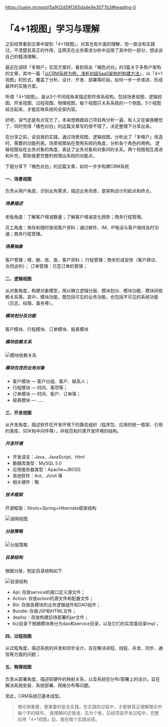 <https://juejin.im/post/5a902d59f265da4e9e3077b3#heading-0>



# 「4+1视图」学习与理解



之前经常看到文章中提到「4+1视图」，对其也有片面的理解，但一直没有实践过，不清楚其真正的作用，这两天在业务需求分析中运用了其中的一部分，想谈谈自己的粗浅理解。

最近在调研「多租户」实现方案时，看到简友「橘色对白」的3篇关于多租户架构的文章，其中一篇「[以CRM系统为例，浅析初级SaaS架构的构建方法](https://www.jianshu.com/p/dfa73524efda)」，以「4+1视图」的形式，覆盖了分析、设计、开发、部署等阶段，如何一步一步递进，形成最终的实施方案。

所谓「4+1视图」，是从5个不同视角来描述软件体系结构，包括场景视图、逻辑视图、开发视图、过程视图、物理视图，每个视图只关系系统的一个侧面，5个视图结合起来，才能反映系统的全部内容。

好吧，语气还是有点官方了，本来想根据自己项目再分析一遍，有人又在催我睡觉了，同时觉得「橘色对白」的这篇文章写的很不错了，决定整理下分享出来。

在分享之前，说说我的实践，通过场景视图、逻辑视图，分析出了「多租户」改造时，需要的功能列表。场景视图站在使用系统的角度，分析各个角色的用例。 逻辑视图站在业务对象的角度，表达了业务对象和对象间的关系。两个视图相互递进和补充，帮助我更完整的梳理出系统的功能点。

下面分享下「橘色对白」的这篇文章，如何一步步构建CRM系统

#### 一、场景视图

负责从用户角度，识别业务需求，描述业务场景，是架构设计的起点和终点。

##### 场景描述

老板角度：了解客户增减数量；了解客户增减变化趋势；商务行程管理。

员工角度：保存和随时查阅客户资料；通过邮件、IM、IP电话与客户保持及时沟通；商务行程管理。

##### 场景抽象

客户管理：增、删、改、查，客户资料； 行程管理：商务形成安排（客户拜访、合同谈判）； 订单管理：已签订单的管理；

#### 二、逻辑视图

从对象角度，构建对象模型，用以确立逻辑分层、模块划分、模块功能、模块间依赖关系等。其中，模块功能，既包括可见的业务功能，也包括不可见的系统功能（日志、权限、事务等）。

##### 模块划分及功能

客户模块、行程模块、订单模块、报表模块

##### 模块依赖关系

![模块依赖关系](https://user-gold-cdn.xitu.io/2018/2/23/161c3316ee3c34f4?imageView2/0/w/1280/h/960/format/webp/ignore-error/1)

##### 模块包含的业务对象

- 客户模块 — 客户分组、客户、联系人；
- 行程模块 — 时间、事项等；
- 订单模块 — 时间、客户、订单等；
- 报表模块 — ……

#### 三、开发视图

从开发角度，描述软件在开发环境下的静态组织（程序包、应用的统一框架、引用的类库、SDK和中间件等），并规范和约束开发环境的结构。

##### 开发环境

- 开发语言：Java、JavaScript、Html
- 数据库类型：MySQL 5.0
- 应用服务器类型：Apache+JBOSS
- 其他软件：Ant、JUnit 等
- 相关硬件：略

##### 技术框架

开源框架：Struts+Spring+Hibernate框架结构 

![调用视图](https://user-gold-cdn.xitu.io/2018/2/23/161c3316ede129ae?imageView2/0/w/1280/h/960/format/webp/ignore-error/1)

##### 分层策略

![分层策略](https://user-gold-cdn.xitu.io/2018/2/23/161c3316f00f8a85?imageView2/0/w/1280/h/960/format/webp/ignore-error/1)

##### 目录结构

根据分层，制定目录结构如下 

![目录结构](https://user-gold-cdn.xitu.io/2018/2/23/161c3316ee44991e?imageView2/0/w/1280/h/960/format/webp/ignore-error/1)

- Api: 存放service的接口定义源文件；
- Action: 存放action的源文件和配置文件；
- Biz: 存放各模块的业务逻辑组件和DAO组件；
- Bundle: 存放JSP和HTML文件；
- deploy：存放构建后待部署的jar文件；
- biz目录下根据模块再分为dao和service目录，以及它们的实现类目录impl；

#### 四、过程视图

从过程角度，描述系统的并发和同步设计。旨在解决进程、线程、并发、同步、通信等方面的问题；

#### 五、物理视图

负责从部署角度，描述软硬件的映射关系，以及系统在分布/部署上的设计。旨在解决系统安装、系统部署、网络分布等问题。

至此，CRM系统已基本成型。

> 理论很重要，更重要的是去实践，在实践的过程中，才能够真正理解理论中每个字的精华。 我理解的还很浅，先欠个账，后续项目开发过程中，完整应用「4+1视图」后，我在做个实践总结。

 

 

 

 